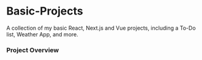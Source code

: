 # Basic-Projects
A collection of my basic React, Next.js and Vue projects, including a To-Do list, Weather App, and more.
### Project Overview
